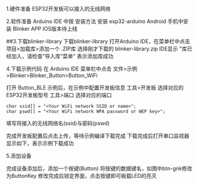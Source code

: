 1.硬件准备
ESP32开发板可以接入的无线网络

2.软件准备
Arduino IDE 中按 安装方法 安装 esp32-arduino
Android 手机中安装 Blinker APP
IOS版本待上线

##3.下载blinker-library
下载blinker-library
打开Arduino IDE，在菜单栏中点击 项目>加载库>添加一个 .ZIP库
选择刚才下载的 blinker-library.zip 
IDE显示 "库已经加入，请检查”导入库“菜单" 表示添加库成功

4.下载示例代码
在 Arduino IDE 菜单栏中点击 文件>示例>Blinker>Blinker_Button>Button_WiFi

打开 Button_BLE 示例后，在示例中配置开发板信息
工具>开发板  选择对应的ESP32开发板型号
工具>端口     选择对应的端口
```
char ssid[] = "<Your WiFi network SSID or name>";
char pswd[] = "<Your WiFi network WPA password or WEP key>";
```

填写将接入的无线网络名(ssid)与密码(pswd)

完成开发板配置后点击上传，等待示例编译下载完成
下载完成后打开串口监视器显示如下，表示示例下载成功
  

5.添加设备


完成设备添加后，添加一个按键(Button)
将按键的数据键名，如图中btn-gnk修改为ButtonKey
修改完成后锁定界面，点击按键即可板载LED的亮灭